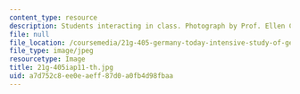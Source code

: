 ```yaml
---
content_type: resource
description: Students interacting in class. Photograph by Prof. Ellen Crocker.
file: null
file_location: /coursemedia/21g-405-germany-today-intensive-study-of-german-language-and-culture-january-iap-2011/a7d752c8ee0eaeff87d0a0fb4d98fbaa_21g-405iap11-th.jpg
file_type: image/jpeg
resourcetype: Image
title: 21g-405iap11-th.jpg
uid: a7d752c8-ee0e-aeff-87d0-a0fb4d98fbaa
---
```

